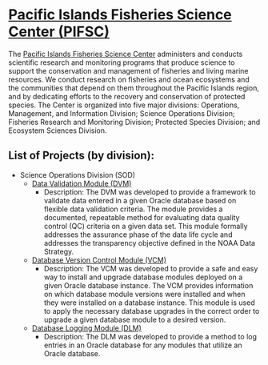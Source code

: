 # [Pacific Islands Fisheries Science Center (PIFSC)](https://github.com/PIFSC-NMFS-NOAA)

The [Pacific Islands Fisheries Science Center](https://www.fisheries.noaa.gov/about/pacific-islands-fisheries-science-center) administers and conducts scientific research and monitoring programs that produce science to support the conservation and management of fisheries and living marine resources. We conduct research on fisheries and ocean ecosystems and the communities that depend on them throughout the Pacific Islands region, and by dedicating efforts to the recovery and conservation of protected species. The Center is organized into five major divisions: Operations, Management, and Information Division; Science Operations Division; Fisheries Research and Monitoring Division; Protected Species Division; and Ecosystem Sciences Division.

## List of Projects (by division):
- Science Operations Division (SOD)
	- [Data Validation Module (DVM)](https://github.com/PIFSC-NMFS-NOAA/data-validation-module)
 		- Description: The DVM was developed to provide a framework to validate data entered in a given Oracle database based on flexible data validation criteria.  The module provides a documented, repeatable method for evaluating data quality control (QC) criteria on a given data set.  This module formally addresses the assurance phase of the data life cycle and addresses the transparency objective defined in the NOAA Data Strategy.  
	- [Database Version Control Module (VCM)](https://github.com/PIFSC-NMFS-NOAA/database-version-control-module)
 		- Description: The VCM was developed to provide a safe and easy way to install and upgrade database modules deployed on a given Oracle database instance.  The VCM provides information on which database module versions were installed and when they were installed on a database instance.  This module is used to apply the necessary database upgrades in the correct order to upgrade a given database module to a desired version.  
	- [Database Logging Module (DLM)](https://github.com/PIFSC-NMFS-NOAA/database-logging-module)
 		- Description: The DLM was developed to provide a method to log entries in an Oracle database for any modules that utilize an Oracle database.  
